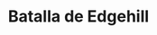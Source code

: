 ﻿---
title: "Batalla de Edgehill"
permalink: periodes_788.html
layout: periode
dataInici: 1642-10-23
sidebar: periodes
pares:
  - id: 522
    title: "Primera Guerra Civil Inglesa"
    dataInici: "(1642)"
    dataFi: "(1646)"

fills:
jocsPrincipals:
jocsEscenaris:
jocsEpoca:
  - title: "This Accursed Civil War"
    bggId: 3408
    escenari: "Edgehill"
    dataInici: 
    dataFi: 

  - title: "Royalists & Roundheads II"
    bggId: 10885
    escenari: "Edgehill"
    dataInici: 
    dataFi: 

jocsEpocaEscenaris:
---
